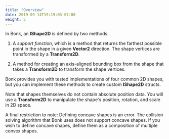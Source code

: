 ```yaml
---
title: "Overview"
date: 2019-09-14T19:19:03-07:00
weight: 5
---
```


In Bonk, an **IShape2D** is defined by two methods.

1) A *support function*, which is a method that returns the farthest possible point in the shape in a given **Vector2** direction. The shape vertices are transformed by a **Transform2D**.

2) A method for creating an axis-aligned bounding box from the shape that takes a **Transform2D** to transform the shape vertices.

Bonk provides you with tested implementations of four common 2D shapes, but you can implement these methods to create custom **IShape2D** structs.

Note that shapes themselves do not contain absolute position data. You will use a **Transform2D** to manipulate the shape's position, rotation, and scale in 2D space.

A final restriction to note: Defining concave shapes is an error. The collision solving algorithm that Bonk uses does not support concave shapes. If you wish to define concave shapes, define them as a composition of multiple convex shapes.